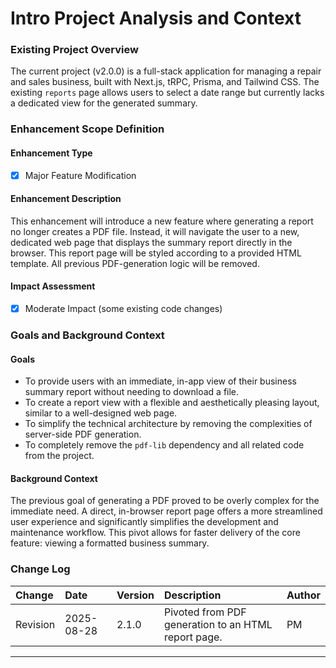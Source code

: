 # Intro Project Analysis and Context

### Existing Project Overview

The current project (v2.0.0) is a full-stack application for managing a repair and sales business, built with Next.js, tRPC, Prisma, and Tailwind CSS. The existing `reports` page allows users to select a date range but currently lacks a dedicated view for the generated summary.

### Enhancement Scope Definition

#### Enhancement Type
- [x] Major Feature Modification

#### Enhancement Description
This enhancement will introduce a new feature where generating a report no longer creates a PDF file. Instead, it will navigate the user to a new, dedicated web page that displays the summary report directly in the browser. This report page will be styled according to a provided HTML template. All previous PDF-generation logic will be removed.

#### Impact Assessment
- [x] Moderate Impact (some existing code changes)

### Goals and Background Context

#### Goals
- To provide users with an immediate, in-app view of their business summary report without needing to download a file.
- To create a report view with a flexible and aesthetically pleasing layout, similar to a well-designed web page.
- To simplify the technical architecture by removing the complexities of server-side PDF generation.
- To completely remove the `pdf-lib` dependency and all related code from the project.

#### Background Context
The previous goal of generating a PDF proved to be overly complex for the immediate need. A direct, in-browser report page offers a more streamlined user experience and significantly simplifies the development and maintenance workflow. This pivot allows for faster delivery of the core feature: viewing a formatted business summary.

### Change Log

| Change | Date | Version | Description | Author |
| :--- | :--- | :--- | :--- | :--- |
| Revision | 2025-08-28 | 2.1.0 | Pivoted from PDF generation to an HTML report page. | PM |

---
